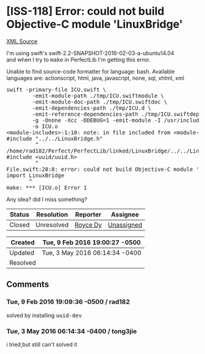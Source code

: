 # [ISS-118] Error: could not build Objective-C module 'LinuxBridge'

[XML Source](./xml/ISS-118.xml)
<p><p>I'm using swift's swift-2.2-SNAPSHOT-2016-02-03-a-ubuntu14.04<br/>
and when I try to <tt>make</tt> in PerfectLib I'm getting this error.</p>

<div class="code panel" style="border-width: 1px;"><div class="codeContent panelContent">
<div class="error"><span class="error">Unable to find source-code formatter for language: bash.</span> Available languages are: actionscript, html, java, javascript, none, sql, xhtml, xml</div><pre>
swift -primary-file ICU.swift \
		-emit-module-path ./tmp/ICU.swiftmodule \
		-emit-module-doc-path ./tmp/ICU.swiftdoc \
		-emit-dependencies-path ./tmp/ICU.d \
		-emit-reference-dependencies-path ./tmp/ICU.swiftdeps \
		-g -Onone -Xcc -DDEBUG=1 -emit-module -I /usr/include/ -I linked/LibEvent -I linked/OpenSSL_Linux -I linked/ICU -I linked/SQLite3 -I linked/cURL_Linux -module-cache-path /tmp/modulecache -module-name PerfectLib -I linked/LinuxBridge -g -Onone -Xcc -DDEBUG=1 -emit-module -I /usr/include/ -I linked/LibEvent -I linked/OpenSSL_Linux -I linked/ICU -I linked/SQLite3 -I linked/cURL_Linux -module-cache-path /tmp/modulecache -module-name PerfectLib -I linked/LinuxBridge \
		-o ICU.o
&lt;module-includes&gt;:1:10: note: in file included from &lt;module-includes&gt;:1:
#include <span class="code-quote">"../../LinuxBridge.h"</span>
         ^
/home/rad182/Perfect/PerfectLib/linked/LinuxBridge/../../LinuxBridge.h:8:10: error: 'uuid/uuid.h' file not found
#include &lt;uuid/uuid.h&gt;
         ^
File.swift:28:8: error: could not build Objective-C module 'LinuxBridge'
<span class="code-keyword">import</span> LinuxBridge
       ^
make: *** [ICU.o] Error 1
</pre>
</div></div>

<p>Any idea? did I miss something?</p></p>





Status|Resolution|Reporter|Assignee
------|----------|--------|--------
Closed|Unresolved|[Royce Dy](rad182)|[Unassigned]($-1)





Created|Tue, 9 Feb 2016 19:00:27 -0500
-------|--------------
Updated|Tue, 3 May 2016 06:14:34 -0400
Resolved|


## Comments




### Tue, 9 Feb 2016 19:09:36 -0500 / rad182 

<p><p>solved by installing <tt>uuid-dev</tt></p></p>


### Tue, 3 May 2016 06:14:34 -0400 / tong3jie 

<p><p>i tried,but still can't solved it</p></p>


